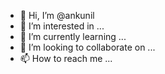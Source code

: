 - 👋 Hi, I’m @ankunil
- 👀 I’m interested in ...
- 🌱 I’m currently learning ...
- 💞️ I’m looking to collaborate on ...
- 📫 How to reach me ...

<!---
ankunil/ankunil is a ✨ special ✨ repository because its `README.md` (this file) appears on your GitHub profile.
You can click the Preview link to take a look at your changes.
--->

